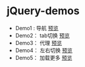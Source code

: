 # jQuery-demos


- Demo1 : 导航
[预览](https://arya1957.github.io/jQuery-demos/demo1/index.html)  </br>
- Demo2： tab切换
[预览](https://arya1957.github.io/jQuery-demos/demo2/index.html) </br>
- Demo3： 代理
[预览](https://arya1957.github.io/jQuery-demos/demo3/index.html)  </br>
- Demo4： 左右切换
[预览](https://arya1957.github.io/jQuery-demos/demo4/index.html) </br>
- Demo5： 加载更多
[预览](https://arya1957.github.io/jQuery-demos/demo4/static/index.html) </br>
